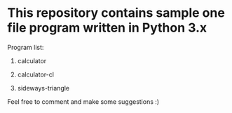 # This repository contains sample one file program written in Python 3.x

Program list:

1. calculator

2. calculator-cl

3. sideways-triangle 


Feel free to comment and make some suggestions :)
